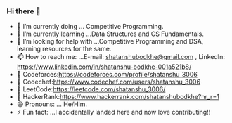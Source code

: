 ### Hi there 👋

- 🔭 I’m currently doing ... Competitive Programming.
- 🌱 I’m currently learning ...Data Structures and CS Fundamentals.
- 🤔 I’m looking for help with ...Competitive Programming and DSA, learning resources for the same.
- 📫 How to reach me: ...E-mail: shatanshubodkhe@gmail.com , LinkedIn: https://www.linkedin.com/in/shatanshu-bodkhe-001a521b8/
- 👾 Codeforces:https://codeforces.com/profile/shatanshu_3006
- 👾 Codechef:https://www.codechef.com/users/shatanshu_3006
- 👾 LeetCode:https://leetcode.com/shatanshu_3006/
- 👾 HackerRank:https://www.hackerrank.com/shatanshubodkhe?hr_r=1
- 😄 Pronouns: ... He/Him.
- ⚡ Fun fact: ...I accidentally landed here and now love contributing!!

<!--
**shatanshu3006/shatanshu3006** is a ✨ _special_ ✨ repository because its `README.md` (this file) appears on your GitHub profile.

Here are some ideas to get you started:

- 🔭 I’m currently doing ... Competitie Programming.
- 🌱 I’m currently learning ...Data Structures and CS Fundamentals.
- 👯 I’m looking to collaborate on ...
- 🤔 I’m looking for help with ...Competitive Programming and DSA, learning resources for the same.
- 💬 Ask me about ...
- 📫 How to reach me: ...E-mail: shatanshubodkhe@gmail.com , Twitter: @shatanshubodkhe
- 😄 Pronouns: ... He/Him.
- ⚡ Fun fact: ...I accidentally landed here and now love contributing!!
-->
